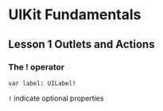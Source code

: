 # UIKit Fundamentals

## Lesson 1 Outlets and Actions

### The ! operator

    var label: UILabel!

`!` indicate optional properties
